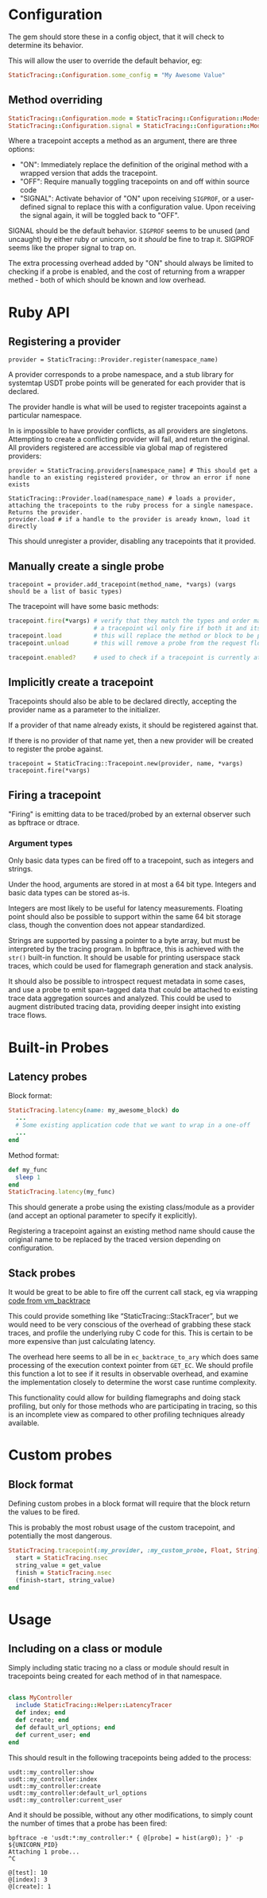 # Configuration

The gem should store these in a config object, that it will check to determine its behavior.

This will allow the user to override the default behavior, eg:

```ruby
StaticTracing::Configuration.some_config = "My Awesome Value"
```

## Method overriding

```ruby
StaticTracing::Configuration.mode = StaticTracing::Configuration::Modes::SIGNAL
StaticTracing::Configuration.signal = StaticTracing::Configuration::Modes::SIGNALS::SIGPROF
```

Where a tracepoint accepts a method as an argument, there are three options:
- "ON": Immediately replace the definition of the original method with a wrapped version that adds the tracepoint.
- "OFF": Require manually toggling tracepoints on and off within source code
- "SIGNAL": Activate behavior of "ON" upon receiving `SIGPROF`, or a user-defined signal to replace this with a configuration value. Upon receiving the signal again, it will be toggled back to "OFF".

SIGNAL should be the default behavior. `SIGPROF` seems to be unused (and uncaught) by either ruby or unicorn, so it *should* be fine to trap it. SIGPROF seems like the proper signal to trap on.

The extra processing overhead added by "ON" should always be limited to checking if a probe is enabled, and the cost of returning from a wrapper methed - both of which should be known and low overhead.

# Ruby API

## Registering a provider

```
provider = StaticTracing::Provider.register(namespace_name)
```

A provider corresponds to a probe namespace, and a stub library for systemtap USDT probe points will be generated for each provider that is declared.

The provider handle is what will be used to register tracepoints against a particular namespace.

In is impossible to have provider conflicts, as all providers are singletons. Attempting to create a conflicting provider will fail, and return the original.
All providers registered are accessible via global map of registered providers:

```
provider = StaticTracing.providers[namespace_name] # This should get a handle to an existing registered provider, or throw an error if none exists
```


```
StaticTracing::Provider.load(namespace_name) # loads a provider, attaching the tracepoints to the ruby process for a single namespace. Returns the provider.
provider.load # if a handle to the provider is aready known, load it directly
```

This should unregister a provider, disabling any tracepoints that it provided.

## Manually create a single probe

```
tracepoint = provider.add_tracepoint(method_name, *vargs) (vargs should be a list of basic types)
```

The tracepoint will have some basic methods:

```ruby
tracepoint.fire(*vargs) # verify that they match the types and order match what was given when the tracepoint was registered
                        # a tracepoint wil only fire if both it and its provider are enabled, and it is attached to by a tracer.
tracepoint.load         # this will replace the method or block to be probed with a wrapped version. If the probe is attached to, it will fire.
tracepoint.unload       # this will remove a probe from the request flow, replacing wrapped methods or blocks with their original implementations

tracepoint.enabled?     # used to check if a tracepoint is currently attached to by a tracer.
```

## Implicitly create a tracepoint

Tracepoints should also be able to be declared directly, accepting the provider name as a parameter to the initializer.

If a provider of that name already exists, it should be registered against that.

If there is no provider of that name yet, then a new provider will be created to register the probe against.

```
tracepoint = StaticTracing::Tracepoint.new(provider, name, *vargs)
tracepoint.fire(*vargs)
```

## Firing a tracepoint

"Firing" is emitting data to be traced/probed by an external observer such as bpftrace or dtrace.


### Argument types

Only basic data types can be fired off to a tracepoint, such as integers and strings.

Under the hood, arguments are stored in at most a 64 bit type. Integers and basic data types
can be stored as-is.

Integers are most likely to be useful for latency measurements. Floating point should also be possible to support within the same 64 bit storage class, though the convention does not appear standardized.

Strings are supported by passing a pointer to a byte array, but must be interpreted by the tracing program.
In bpftrace, this is achieved with the `str()` built-in function. It should be usable for printing userspace
stack traces, which could be used for flamegraph generation and stack analysis.

It should also be possible to introspect request metadata in some cases, and use a probe to emit span-tagged
data that could be attached to existing trace data aggregation sources and analyzed. This could be used to
augment distributed tracing data, providing deeper insight into existing trace flows.


# Built-in Probes

## Latency probes

Block format:

```ruby
StaticTracing.latency(name: my_awesome_block) do
  ...
  # Some existing application code that we want to wrap in a one-off
  ...
end
```

Method format:

```ruby
def my_func
  sleep 1
end
StaticTracing.latency(my_func)
```

This should generate a probe using the existing class/module as a provider (and accept an optional parameter to specify it explicitly).

Registering a tracepoint against an existing method name should cause the original name to be replaced by the traced version depending on configuration.

## Stack probes

It would be great to be able to fire off the current call stack, eg via wrapping [code from vm\_backtrace](https://github.com/ruby/ruby/blob/a8695d5022d7afbf004765bfb86457fbb9d56457/vm_backtrace.c#L987)

This could provide something like “StaticTracing::StackTracer”, but we would need to be very conscious of the overhead of grabbing these stack traces, and profile the underlying ruby C code for this. This is certain to be more expensive than just calculating latency.

The overhead here seems to all be in `ec_backtrace_to_ary` which does same processing of the execution context pointer from `GET_EC`. We should profile this function a lot to see if it results in observable overhead, and examine the implementation closely to determine the worst case runtime complexity.

This functionality could allow for building flamegraphs and doing stack profiling, but only for those methods who are participating in tracing, so this is an incomplete view as compared to other profiling techniques already available.

# Custom probes

## Block format

Defining custom probes in a block format will require that the block return the values to be fired.

This is probably the most robust usage of the custom tracepoint, and potentially the most dangerous.


```ruby
StaticTracing.tracepoint(:my_provider, :my_custom_probe, Float, String) do
  start = StaticTracing.nsec
  string_value = get_value
  finish = StaticTracing.nsec
  (finish-start, string_value)
end
```

# Usage

## Including on a class or module

Simply including static tracing no a class or module should result in tracepoints being created for each method of in that namespace.

```ruby

class MyController
  include StaticTracing::Helper::LatencyTracer
  def index; end
  def create; end
  def default_url_options; end
  def current_user; end
end
```

This should result in the following tracepoints being added to the process:

```
usdt::my_controller:show
usdt::my_controller:index
usdt::my_controller:create
usdt::my_controller:default_url_options
usdt::my_controller:current_user
```
And it should be possible, without any other modifications, to simply count the number of times that a probe has been fired:

```
bpftrace -e 'usdt:*:my_controller:* { @[probe] = hist(arg0); }' -p ${UNICORN_PID}
Attaching 1 probe...
^C

@[test]: 10
@[index]: 3
@[create]: 1

```


